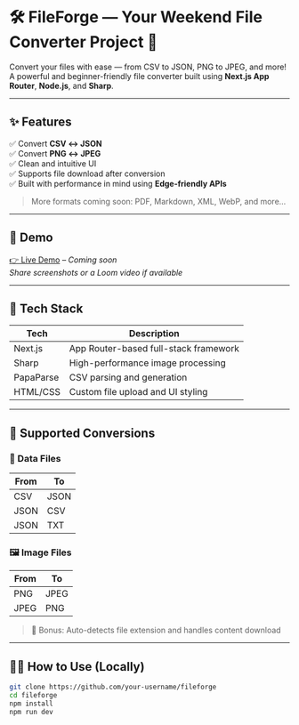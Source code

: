 # 🛠️ FileForge — Your Weekend File Converter Project 🚀

Convert your files with ease — from CSV to JSON, PNG to JPEG, and more!  
A powerful and beginner-friendly file converter built using **Next.js App Router**, **Node.js**, and **Sharp**.

---

## ✨ Features

✅ Convert **CSV ↔ JSON**  
✅ Convert **PNG ↔ JPEG**  
✅ Clean and intuitive UI  
✅ Supports file download after conversion  
✅ Built with performance in mind using **Edge-friendly APIs**

> More formats coming soon: PDF, Markdown, XML, WebP, and more...

---

## 📸 Demo

[👉 Live Demo](#) – *Coming soon*  
_Share screenshots or a Loom video if available_

---

## 🚀 Tech Stack

| Tech       | Description                             |
|------------|-----------------------------------------|
| Next.js    | App Router-based full-stack framework   |
| Sharp      | High-performance image processing       |
| PapaParse  | CSV parsing and generation              |
| HTML/CSS   | Custom file upload and UI styling       |

---

## 📂 Supported Conversions

### 🔁 Data Files
| From | To   |
|------|------|
| CSV  | JSON |
| JSON | CSV  |
| JSON | TXT  |

### 🖼️ Image Files
| From | To     |
|------|--------|
| PNG  | JPEG   |
| JPEG | PNG    |

> 🧠 Bonus: Auto-detects file extension and handles content download

---

## 🧑‍💻 How to Use (Locally)

```bash
git clone https://github.com/your-username/fileforge
cd fileforge
npm install
npm run dev
